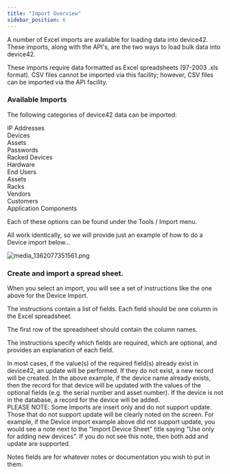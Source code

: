 ```yaml
---
title: "Import Overview"
sidebar_position: 6
---
```


A number of Excel imports are available for loading data into device42. These imports, along with the API's, are the two ways to load bulk data into device42.

These imports require data formatted as Excel spreadsheets (97-2003 .xls format). CSV files cannot be imported via this facility; however, CSV files can be imported via the API facility.

### Available Imports

The following categories of device42 data can be imported:

IP Addresses  
Devices  
Assets  
Passwords  
Racked Devices  
Hardware  
End Users  
Assets  
Racks  
Vendors  
Customers  
Application Components

Each of these options can be found under the Tools / Import menu.

All work identically, so we will provide just an example of how to do a Device import below...

![media_1362077351561.png](/assets/images/media_1362077351561.png)

### Create and import a spread sheet.

When you select an import, you will see a set of instructions like the one above for the Device Import.

The instructions contain a list of fields. Each field should be one column in the Excel spreadsheet.

The first row of the spreadsheet should contain the column names.

The instructions specify which fields are required, which are optional, and provides an explanation of each field.

In most cases, if the value(s) of the required field(s) already exist in device42, an update will be performed. If they do not exist, a new record will be created. In the above example, if the device name already exists, then the record for that device will be updated with the values of the optional fields (e.g. the serial number and asset number). If the device is not in the database, a record for the device will be added.  
PLEASE NOTE: Some Imports are insert only and do not support update. Those that do not support update will be clearly noted on the screen. For example, if the Device import example above did not support update, you would see a note next to the "Import Device Sheet" title saying "Use only for adding new devices". If you do not see this note, then both add and update are supported.

Notes fields are for whatever notes or documentation you wish to put in them.

